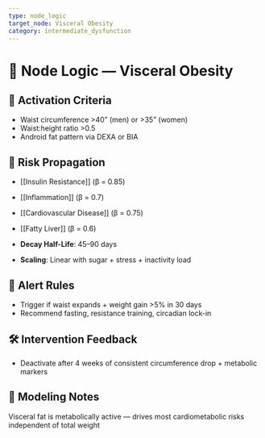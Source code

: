 ```yaml
---
type: node_logic
target_node: Visceral Obesity
category: intermediate_dysfunction
---
```


# 🧠 Node Logic — Visceral Obesity

## 🔑 Activation Criteria
- Waist circumference >40” (men) or >35” (women)
- Waist:height ratio >0.5
- Android fat pattern via DEXA or BIA

## 🔁 Risk Propagation
- [[Insulin Resistance]] (β = 0.85)
- [[Inflammation]] (β = 0.7)
- [[Cardiovascular Disease]] (β = 0.75)
- [[Fatty Liver]] (β = 0.6)

- **Decay Half-Life**: 45–90 days
- **Scaling**: Linear with sugar + stress + inactivity load

## 🚨 Alert Rules
- Trigger if waist expands + weight gain >5% in 30 days
- Recommend fasting, resistance training, circadian lock-in

## 🛠 Intervention Feedback
- Deactivate after 4 weeks of consistent circumference drop + metabolic markers

## 🧠 Modeling Notes
Visceral fat is metabolically active — drives most cardiometabolic risks independent of total weight
